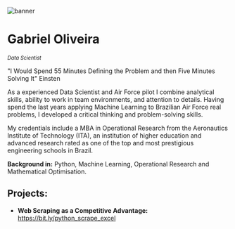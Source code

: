 ![banner](https://github.com/GabrielSOliveir/GabrielSOliveir/assets/130519466/33872591-5376-43ec-ae42-345ea8da16da)
# Gabriel Oliveira
<sub>*Data Scientist*</sub>

"I Would Spend 55 Minutes Defining the Problem and then Five Minutes Solving It" Einsten

As a experienced Data Scientist and Air Force pilot I combine analytical skills, ability to work in team environments, and attention to details. Having spend the last years applying Machine Learning to Brazilian Air Force real problems, I developed a critical thinking and problem-solving skills.

My credentials include a MBA in Operational Research from the Aeronautics Institute of Technology (ITA), an institution of higher education and advanced research rated as one of the top and most prestigious engineering schools in Brazil.

**Background in:** Python, Machine Learning, Operational Research and Mathematical Optimisation.


## Projects:

* **Web Scraping as a Competitive Advantage:** https://bit.ly/python_scrape_excel

